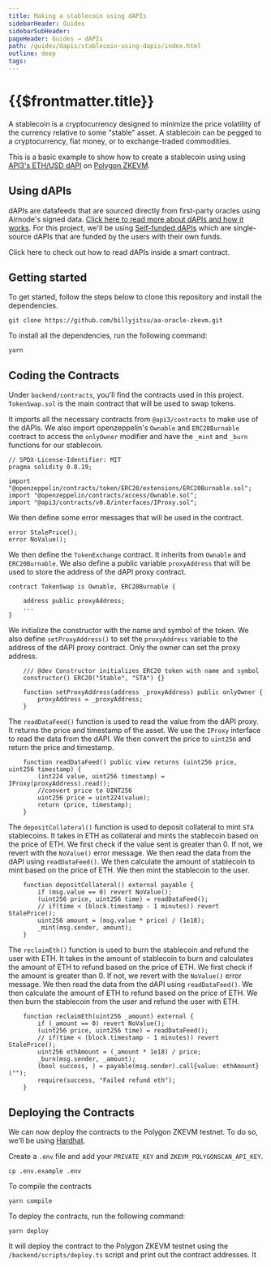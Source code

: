 ```yaml
---
title: Making a stablecoin using dAPIs
sidebarHeader: Guides
sidebarSubHeader:
pageHeader: Guides → dAPIs
path: /guides/dapis/stablecoin-using-dapis/index.html
outline: deep
tags:
---
```


<!-- https://blog.chain.link/smart-contract-call-another-smart-contract/ -->

<!-- https://medium.com/@blockchain101/calling-the-function-of-another-contract-in-solidity-f9edfa921f4c -->

<PageHeader/>

<SearchHighlight/>

<FlexStartTag/>

# {{$frontmatter.title}}

A stablecoin is a cryptocurrency designed to minimize the price volatility of
the currency relative to some "stable" asset. A stablecoin can be pegged to a
cryptocurrency, fiat money, or to exchange-traded commodities.

This is a basic example to show how to create a stablecoin using using
[API3's ETH/USD dAPI]() on [Polygon ZKEVM]().

## Using dAPIs

dAPIs are datafeeds that are sourced directly from first-party oracles using
Airnode's signed data. [Click here to read more about dAPIs and how it works]().
For this project, we'll be using [Self-funded dAPIs]() which are single-source
dAPIs that are funded by the users with their own funds.

Click here to check out how to read dAPIs inside a smart contract.

## Getting started

To get started, follow the steps below to clone this repository and install the
dependencies.

```shell
git clone https://github.com/billyjitsu/aa-oracle-zkevm.git
```

To install all the dependencies, run the following command:

```shell
yarn
```

## Coding the Contracts

Under `backend/contracts`, you'll find the contracts used in this project.
`TokenSwap.sol` is the main contract that will be used to swap tokens.

It imports all the necessary contracts from `@api3/contracts` to make use of the
dAPIs. We also import openzeppelin's `Ownable` and `ERC20Burnable` contract to
access the `onlyOwner` modifier and have the `_mint` and `_burn` functions for
our stablecoin.

```solidity
// SPDX-License-Identifier: MIT
pragma solidity 0.8.19;

import "@openzeppelin/contracts/token/ERC20/extensions/ERC20Burnable.sol";
import "@openzeppelin/contracts/access/Ownable.sol";
import "@api3/contracts/v0.8/interfaces/IProxy.sol";
```

We then define some error messages that will be used in the contract.

```solidity
error StalePrice();
error NoValue();
```

We then define the `TokenExchange` contract. It inherits from `Ownable` and
`ERC20Burnable`. We also define a public variable `proxyAddress` that will be
used to store the address of the dAPI proxy contract.

```solidity
contract TokenSwap is Ownable, ERC20Burnable {

    address public proxyAddress;
    ...
}
```

We initialize the constructor with the name and symbol of the token. We also
define `setProxyAddress()` to set the `proxyAddress` variable to the address of
the dAPI proxy contract. Only the owner can set the proxy address.

```solidity
    /// @dev Constructor initializes ERC20 token with name and symbol
    constructor() ERC20("Stable", "STA") {}

    function setProxyAddress(address _proxyAddress) public onlyOwner {
        proxyAddress = _proxyAddress;
    }
```

The `readDataFeed()` function is used to read the value from the dAPI proxy. It
returns the price and timestamp of the asset. We use the `IProxy` interface to
read the data from the dAPI. We then convert the price to `uint256` and return
the price and timestamp.

```solidity
    function readDataFeed() public view returns (uint256 price, uint256 timestamp) {
        (int224 value, uint256 timestamp) = IProxy(proxyAddress).read();
        //convert price to UINT256
        uint256 price = uint224(value);
        return (price, timestamp);
    }
```

The `depositCollateral()` function is used to deposit collateral to mint `STA`
stablecoins. It takes in ETH as collateral and mints the stablecoin based on the
price of ETH. We first check if the value sent is greater than 0. If not, we
revert with the `NoValue()` error message. We then read the data from the dAPI
using `readDataFeed()`. We then calculate the amount of stablecoin to mint based
on the price of ETH. We then mint the stablecoin to the user.

```solidity
    function depositCollateral() external payable {
        if (msg.value == 0) revert NoValue();
        (uint256 price, uint256 time) = readDataFeed();
        // if(time < (block.timestamp - 1 minutes)) revert StalePrice();
        uint256 amount = (msg.value * price) / (1e18);
        _mint(msg.sender, amount);
    }
```

The `reclaimEth()` function is used to burn the stablecoin and refund the user
with ETH. It takes in the amount of stablecoin to burn and calculates the amount
of ETH to refund based on the price of ETH. We first check if the amount is
greater than 0. If not, we revert with the `NoValue()` error message. We then
read the data from the dAPI using `readDataFeed()`. We then calculate the amount
of ETH to refund based on the price of ETH. We then burn the stablecoin from the
user and refund the user with ETH.

```
    function reclaimEth(uint256 _amount) external {
        if (_amount == 0) revert NoValue();
        (uint256 price, uint256 time) = readDataFeed();
        // if(time < (block.timestamp - 1 minutes)) revert StalePrice();
        uint256 ethAmount = (_amount * 1e18) / price;
        _burn(msg.sender, _amount);
        (bool success, ) = payable(msg.sender).call{value: ethAmount}("");
        require(success, "Failed refund eth");
    }
```

## Deploying the Contracts

We can now deploy the contracts to the Polygon ZKEVM testnet. To do so, we'll be
using [Hardhat](https://hardhat.org/).

Create a `.env` file and add your `PRIVATE_KEY` and `ZKEVM_POLYGONSCAN_API_KEY`.

```shell
cp .env.example .env
```

To compile the contracts

```shell
yarn compile
```

To deploy the contracts, run the following command:

```shell
yarn deploy
```

It will deploy the contract to the Polygon ZKEVM testnet using the
`/backend/scripts/deploy.ts` script and print out the contract addresses. It

```shell

```

<FlexEndTag/>
